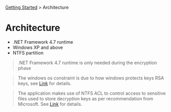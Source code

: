 [Getting Started](../README.MD) > Architecture
# Architecture
- .NET Framework 4.7 runtime
- Windows XP and above
- NTFS partition 

>.NET Framework 4.7 runtime is only needed during the encryption phase

>The windows os constraint is due to how windows protects keys RSA keys, see [Link](https://msdn.microsoft.com/library/9a179f38-8fb7-4442-964c-fb7b9f39f5b9) for details. 

>The application makes use of NTFS ACL to control access to sensitive files used to store decryption keys as per recommendation from Microsoft. See [Link](https://msdn.microsoft.com/en-gb/library/windows/desktop/aa374872(v=vs.85).aspx) for details.